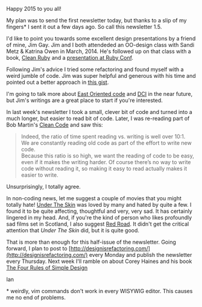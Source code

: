 Happy 2015 to you all!

My plan was to send the first newsletter today, but thanks to a slip of my fingers\* I sent it out a few days ago. So call this newsletter 1.5.

I'd like to point you towards some excellent design presentations by a friend of mine, Jim Gay. Jim and I both attendeded an OO-design class with Sandi Metz & Katrina Owen in March, 2014. He's followed up on that class with a book, [Clean Ruby](http://clean-ruby.com/) and a [presentation at Ruby Conf](http://www.confreaks.com/videos/4825-RubyConf2014-eastward-ho-a-clear-path-through-ruby-with-oo).

Following Jim's advice I tried some refactoring and found myself with a weird jumble of code. Jim was super helpful and generous with his time and pointed out a better approach in [this gist](https://gist.github.com/IanWhitney/6d8d777659896ff9e20d). 

I'm going to talk more about [East Oriented code](http://saturnflyer.com/blog/jim/2014/12/23/enforcing-encapsulation-with-east-oriented-code/) and [DCI](http://www.sitepoint.com/dci-the-evolution-of-the-object-oriented-paradigm/) in the near future, but Jim's writings are a great place to start if you're interested.

In last week's newsletter I took a small, clever bit of code and turned into a much longer, but easier to read bit of code. Later, I was re-reading part of Bob Martin's [Clean Code](http://www.amazon.com/Clean-Code-Handbook-Software-Craftsmanship/dp/0132350882) and saw this:

> Indeed, the ratio of time spent reading vs. writing is well over 10:1.<br />
> We are constantly reading old code as part of the effort to write new code.<br />
> Because this ratio is so high, we want the reading of code to be easy, even if it makes the writing harder. Of course there’s no way to write code without reading it, so making it easy to read actually makes it easier to write.

Unsurprisingly, I totally agree.

In non-coding news, let me suggest a couple of movies that you might totally hate! [Under The Skin](http://www.imdb.com/title/tt1441395/) was loved by many and hated by quite a few. I found it to be quite affecting, thoughtful and very, very sad. It has certainly lingered in my head. And, if you're the kind of person who likes profoundly sad films set in Scotland, I also suggest [Red Road](http://www.imdb.com/title/tt0471030/). It didn't get the critical attention that _Under The Skin_ did, but it is quite good.

That is more than enough for this half-issue of the newsletter. Going forward, I plan to post to [http://designisrefactoring.com/](http://designisrefactoring.com/) every Monday and publish the newsletter every Thursday. Next week I'll ramble on about Corey Haines and his book [The Four Rules of Simple Design](https://leanpub.com/4rulesofsimpledesign)

Ian

\* weirdly, vim commands don't work in every WISYWIG editor. This causes me no end of problems.
